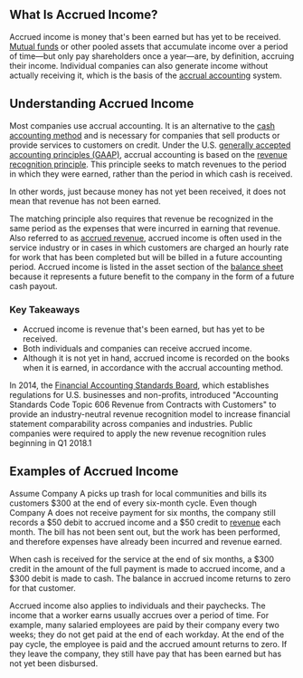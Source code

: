 ## What Is Accrued Income?

Accrued income is money that's been earned but has yet to be received. [Mutual funds](https://www.investopedia.com/terms/m/mutualfund.asp) or other pooled assets that accumulate income over a period of time—but only pay shareholders once a year—are, by definition, accruing their income. Individual companies can also generate income without actually receiving it, which is the basis of the [accrual accounting](https://www.investopedia.com/terms/a/accrualaccounting.asp) system.

## Understanding Accrued Income

Most companies use accrual accounting. It is an alternative to the [cash accounting method](https://www.investopedia.com/terms/c/cashaccounting.asp#:~:text=Cash%20accounting%20is%20an%20accounting,is%20received%20and%20paid%2C%20respectively.) and is necessary for companies that sell products or provide services to customers on credit. Under the U.S. [generally accepted accounting principles (GAAP)](https://www.investopedia.com/terms/g/gaap.asp), accrual accounting is based on the [revenue recognition principle](https://www.investopedia.com/terms/r/revenuerecognition.asp). This principle seeks to match revenues to the period in which they were earned, rather than the period in which cash is received.

In other words, just because money has not yet been received, it does not mean that revenue has not been earned.

The matching principle also requires that revenue be recognized in the same period as the expenses that were incurred in earning that revenue. Also referred to as [accrued revenue](https://www.investopedia.com/terms/a/accrued-revenue.asp), accrued income is often used in the service industry or in cases in which customers are charged an hourly rate for work that has been completed but will be billed in a future accounting period. Accrued income is listed in the asset section of the [balance sheet](https://www.investopedia.com/terms/b/balancesheet.asp#:~:text=Key%20Takeaways-,A%20balance%20sheet%20is%20a%20financial%20statement%20that%20reports%20a,used%20to%20evaluate%20a%20business.) because it represents a future benefit to the company in the form of a future cash payout.

### Key Takeaways

-   Accrued income is revenue that's been earned, but has yet to be received.
-   Both individuals and companies can receive accrued income.
-   Although it is not yet in hand, accrued income is recorded on the books when it is earned, in accordance with the accrual accounting method.

In 2014, the [Financial Accounting Standards Board](https://www.investopedia.com/terms/f/fasb.asp), which establishes regulations for U.S. businesses and non-profits, introduced "Accounting Standards Code Topic 606 Revenue from Contracts with Customers" to provide an industry-neutral revenue recognition model to increase financial statement comparability across companies and industries. Public companies were required to apply the new revenue recognition rules beginning in Q1 2018.1

## Examples of Accrued Income

Assume Company A picks up trash for local communities and bills its customers $300 at the end of every six-month cycle. Even though Company A does not receive payment for six months, the company still records a $50 debit to accrued income and a $50 credit to [revenue](https://www.investopedia.com/terms/r/revenue.asp) each month. The bill has not been sent out, but the work has been performed, and therefore expenses have already been incurred and revenue earned.

When cash is received for the service at the end of six months, a $300 credit in the amount of the full payment is made to accrued income, and a $300 debit is made to cash. The balance in accrued income returns to zero for that customer.

Accrued income also applies to individuals and their paychecks. The income that a worker earns usually accrues over a period of time. For example, many salaried employees are paid by their company every two weeks; they do not get paid at the end of each workday. At the end of the pay cycle, the employee is paid and the accrued amount returns to zero. If they leave the company, they still have pay that has been earned but has not yet been disbursed.